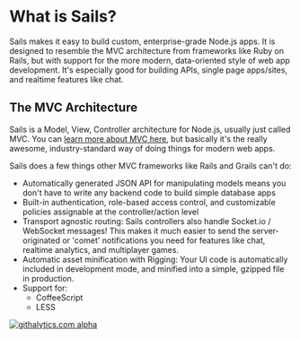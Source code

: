 # What is Sails?
Sails makes it easy to build custom, enterprise-grade Node.js apps. It is designed to resemble the MVC architecture from frameworks like Ruby on Rails, but with support for the more modern, data-oriented style of web app development.  It's especially good for building APIs, single page apps/sites, and realtime features like chat.

## The MVC Architecture
Sails is a Model, View, Controller architecture for Node.js, usually just called MVC. You can <a href="http://guides.rubyonrails.org/getting_started.html#the-mvc-architecture">learn more about MVC here</a>, but basically it's the really awesome, industry-standard way of doing things for modern web apps.

Sails does a few things other MVC frameworks like Rails and Grails can't do:

  + Automatically generated JSON API for manipulating models means you don't have to write any backend code to build simple database apps
  + Built-in authentication, role-based access control, and customizable policies assignable at the controller/action level
  + Transport agnostic routing: Sails controllers also handle Socket.io / WebSocket messages!  This makes it much easier to send the server-originated or 'comet' notifications you need for features like chat, realtime analytics, and multiplayer games.
  + Automatic asset minification with Rigging: Your UI code is automatically included in development mode, and minified into a simple, gzipped file in production.
  + Support for:
    + CoffeeScript
    + LESS

[![githalytics.com alpha](https://cruel-carlota.pagodabox.com/8acf2fc2ca0aca8a3018e355ad776ed7 "githalytics.com")](http://githalytics.com/balderdashy/sails/wiki/what_is_sails)
